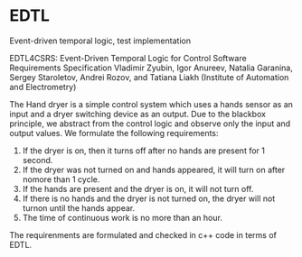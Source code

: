 # EDTL
Event-driven temporal logic, test implementation


EDTL4CSRS: Event-Driven Temporal Logic for Control Software Requirements Specification
Vladimir Zyubin, Igor Anureev, Natalia Garanina, Sergey Staroletov, Andrei Rozov, and Tatiana Liakh 
(Institute of Automation and Electrometry)

The Hand dryer is a simple control system which uses a hands sensor as an input and a dryer switching device as an output. Due to the blackbox principle, we abstract from the control logic and observe only the input and output values. We formulate the following requirements:

1. If the dryer is on, then it turns off after no hands are present for 1 second.
2. If the dryer was not turned on and hands appeared, it will turn on after nomore than 1 cycle.
3. If the hands are present and the dryer is on, it will not turn off.
4. If there is no hands and the dryer is not turned on, the dryer will not turnon until the hands appear.
5. The time of continuous work is no more than an hour.

The requirenments are formulated and checked in c++ code in terms of EDTL. 
